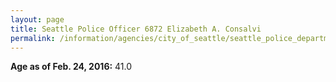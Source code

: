 ```yaml
---
layout: page
title: Seattle Police Officer 6872 Elizabeth A. Consalvi
permalink: /information/agencies/city_of_seattle/seattle_police_department/copbook/6872/
---
```


**Age as of Feb. 24, 2016:** 41.0

